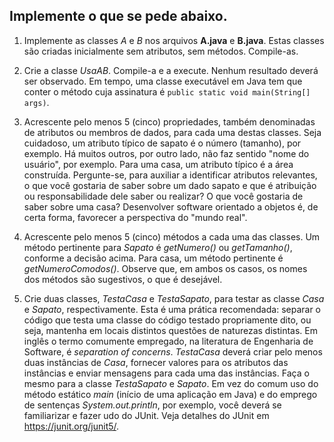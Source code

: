 ## Implemente o que se pede abaixo.

1. Implemente as classes _A_ e _B_ nos arquivos **A.java** e **B.java**. Estas classes são criadas inicialmente sem atributos, sem métodos. Compile-as.

1. Crie a classe _UsaAB_. Compile-a e a execute. Nenhum resultado deverá ser observado. Em tempo, uma classe executável em Java tem que conter o método cuja assinatura é `public static void main(String[] args)`.

1. Acrescente pelo menos 5 (cinco) propriedades, também denominadas de atributos ou membros de dados, para cada uma destas classes. Seja cuidadoso, um atributo típico de sapato é o número (tamanho), por exemplo. Há muitos outros, por outro lado, não faz sentido "nome do usuário", por exemplo. Para uma casa, um atributo típico é a área construída. Pergunte-se, para auxiliar a identificar atributos relevantes, o que você gostaria de saber sobre um dado sapato e que é atribuição ou responsabilidade dele saber ou realizar? O que você gostaria de saber sobre uma casa? Desenvolver software orientado a objetos é, de certa forma, favorecer a perspectiva do "mundo real".

1. Acrescente pelo menos 5 (cinco) métodos a cada uma das classes. Um método pertinente para _Sapato_ é _getNumero()_ ou _getTamanho()_, conforme a decisão acima. Para casa, um método pertinente é _getNumeroComodos()_. Observe que, em ambos os casos, os nomes dos métodos são sugestivos, o que é desejável.

1. Crie duas classes, _TestaCasa_ e _TestaSapato_, para testar as classe _Casa_ e _Sapato_, respectivamente. Esta é uma prática recomendada: separar o código que testa uma classe do código testado propriamente dito, ou seja, mantenha em locais distintos questões de naturezas distintas. Em inglês o termo comumente empregado, na literatura de Engenharia de Software, é _separation of concerns_. _TestaCasa_ deverá criar pelo menos duas instâncias de _Casa_, fornecer valores para os atributos das instâncias e enviar mensagens para cada uma das instâncias. Faça o mesmo para a classe _TestaSapato_ e _Sapato_. Em vez do comum uso do método estático _main_ (início de uma aplicação em Java) e do emprego de sentenças _System.out.println_, por exemplo, você deverá se familiarizar e fazer udo do JUnit. Veja detalhes do JUnit em https://junit.org/junit5/.
